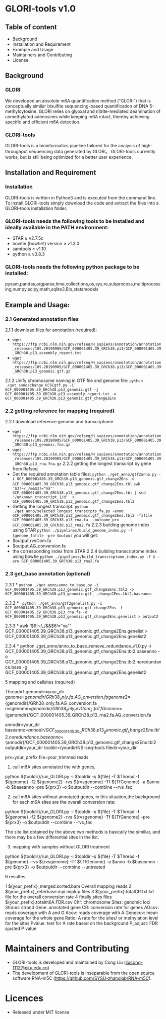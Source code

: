 # GLORI-tools v1.0
## Table of content
* Background
* Installation and Requirement
* Example and Usage
* Maintainers and Contributing
* License

## Background
### GLORI
We developed an absolute m6A quantification method (“GLORI”) that is conceptually similar bisulfite sequencing-based quantification of DNA 5-methylcytosine.
GLORI relies on glyoxal and nitrite-mediated deamination of unmethylated adenosines while keeping m6A intact, thereby achieving specific and efficient m6A detection.

### GLORI-tools

GLORI-tools is a bioinformatics pipeline tailored for the analysis of high-throughput sequencing data generated by GLORI。
GLORI-tools currently works, but is still being optimized for a better user experience.

## Installation and Requirement
### Installation
GLORI-tools is written in Python3 and is executed from the command line. To install GLORI-tools simply download the code and extract the files into a GLORI-tools installation folder.

### GLORI-tools needs the following tools to be installed and ideally available in the PATH environment:
* STAR ≥ v2.7.5c
* bowtie (bowtie1) version ≥ v1.3.0
* samtools ≥ v1.10
* python ≥ v3.8.3

### GLORI-tools needs the following python package to be installed:
pysam,pandas,argparse,time,collections,os,sys,re,subprocess,multiprocessing,numpy,scipy,math,sqlite3,Bio,statsmodels

## Example and Usage:

### 2.1 Generated annotation files 
2.1.1 download files for annotation (required): 
* ``` wget https://ftp.ncbi.nlm.nih.gov/refseq/H_sapiens/annotation/annotation_releases/109.20190905/GCF_000001405.39_GRCh38.p13/GCF_000001405.39_GRCh38.p13_assembly_report.txt ```
* ``` wget https://ftp.ncbi.nlm.nih.gov/refseq/H_sapiens/annotation/annotation_releases/109.20190905/GCF_000001405.39_GRCh38.p13/GCF_000001405.39_GRCh38.p13_genomic.gtf.gz ```

2.1.2 Unify chromosome naming in GTF file and genome file: 
```python ./get_anno/change_UCSCgtf.py -i GCF_000001405.39_GRCh38.p13_genomic.gtf -j GCF_000001405.39_GRCh38.p13_assembly_report.txt -o GCF_000001405.39_GRCh38.p13_genomic.gtf_change2Ens ```

### 2.2 getting reference for mapping (required)
2.2.1 download reference genome and transcriptome
* ```wget https://ftp.ncbi.nlm.nih.gov/refseq/H_sapiens/annotation/annotation_releases/109.20190905/GCF_000001405.39_GRCh38.p13/GCF_000001405.39_GRCh38.p13_genomic.fna.gz```
* ```wget https://ftp.ncbi.nlm.nih.gov/refseq/H_sapiens/annotation/annotation_releases/109.20190905/GCF_000001405.39_GRCh38.p13/GCF_000001405.39_GRCh38.p13_rna.fna.gz```
2.2.2 getting the longest transcript by gene from Refseq
* Get the required annotation table files:
```python ./get_anno/gtf2anno.py -i GCF_000001405.39_GRCh38.p13_genomic.gtf_change2Ens -o GCF_000001405.39_GRCh38.p13_genomic.gtf_change2Ens.tbl``` 
```awk '$3!~/_/&&$3!="na"' GCF_000001405.39_GRCh38.p13_genomic.gtf_change2Ens.tbl | sed '/unknown_transcript_1/d'  > GCF_000001405.39_GRCh38.p13_genomic.gtf_change2Ens.tbl2```
* Getting the longest transcript:
```python ./get_anno/selected_longest_transcrpts_fa.py -anno GCF_000001405.39_GRCh38.p13_genomic.gtf_change2Ens.tbl2 -fafile GCF_000001405.39_GRCh38.p13_rna.fa --outname_prx GCF_000001405.39_GRCh38.p13_rna2.fa```
2.2.3 building genome index using STAR
```python ./pipelines/build_genome_index.py -f $genome_fafile -pre $output```
you will get:
* $output.rvsCom.fa
* $output.AG_conversion.fa
* the corresponding index from STAR
2.2.4 building transcriptome index using bowtie
```python ./pipelines/build_transcriptome_index.py -f $ -pre GCF_000001405.39_GRCh38.p13_rna2.fa```

### 2.3 get_base annotation (optional)

2.3.1 * ```python ./get_anno/anno_to_base.py -i GCF_000001405.39_GRCh38.p13_genomic.gtf_change2Ens.tbl2 -o GCF_000001405.39_GRCh38.p13_genomic.gtf_ _change2Ens.tbl2.baseanno```

2.3.2 * ``` python ./get_anno/gtf2genelist.py -i GCF_000001405.39_GRCh38.p13_genomic.gtf_change2Ens -f GCF_000001405.39_GRCh38.p13_rna.fa -o GCF_000001405.39_GRCh38.p13_genomic.gtf_change2Ens.genelist > output2```

2.3.3 * awk '$6!~/_/&&$6!="na"' GCF_000001405.39_GRCh38.p13_genomic.gtf_change2Ens.genelist > GCF_000001405.39_GRCh38.p13_genomic.gtf_change2Ens.genelist2

2.3.4 * python ./get_anno/anno_to_base_remove_redundance_v1.0.py -i GCF_000001405.39_GRCh38.p13_genomic.gtf_change2Ens.tbl2.baseanno -o GCF_000001405.39_GRCh38.p13_genomic.gtf_change2Ens.tbl2.noredundance.base -g GCF_000001405.39_GRCh38.p13_genomic.gtf_change2Ens.genelist2


5 mapping and callsites (required)


Thread=1
genomdir=your_dir
genome=${genomdir}/GRh38_only.fa.AG_conversion.fa
genome2=${genomdir}/GRh38_only.fa.AG_conversion.fa
rvsgenome=${genomdir}/GRh38_only_revCom_2.fa
TfGenome=${genomdir}/GCF_000001405.39_GRCh38.p13_rna2.fa.AG_conversion.fa

annodir=your_dir
baseanno=${annodir}/GCF_000001405.39_GRCh38.p13_genomic.gtf_change2Ens.tbl2.noredundance.base
anno=${annodir}/GCF_000001405.39_GRCh38.p13_genomic.gtf_change2Ens.tbl2
outputdir=your_dir
tooldir=/yourdir/NS-seq-tools
filedir=your_dir

prx=your_prefix
file=your_trimmed reads

1) call m6A sites annotated the with genes,

python ${tooldir}/run_GLORI.py -i $tooldir -q ${file} -T $Thread -f ${genome} -f2 ${genome2} -rvs ${rvsgenome} -Tf ${TfGenome} -a $anno -b $baseanno -pre ${prx3} -o $outputdir --combine --rvs_fac

2) call m6A sites without annotated genes, in this situation,the background for each m6A sites are the overall conversion rate:

python ${tooldir}/run_GLORI.py -i $tooldir -q ${file} -T $Thread -f ${genome} -f2 ${genome2} -rvs ${rvsgenome} -Tf ${TfGenome} -pre ${prx3} -o $outputdir --combine --rvs_fac

The site list obtained by the above two methods is basically the similiar, and there may be a few differential sites in the list.

3) mapping with samples without GLORI treatment

python ${tooldir}/run_GLORI.py -i $tooldir -q ${file} -T $Thread -f ${genome} -rvs ${rvsgenome} -Tf ${TfGenome} -a $anno -b     $baseanno -pre ${prx3} -o $outputdir --combine --untreated


6 resultes:

1 ${your_prefix}_merged.sorted.bam
Overall mapping reads
2 ${your_prefix}_referbase.mpi
miplup files
3 ${your_prefix}.totalCR.txt
txt file for the overall conversion rate
4 finally sites files
${your_prefix}.totalm6A.FDR.csv
Chr: chromosome
Sites: genomic loci
Strand: strand
Gene: annotated gene
CR: conversion rate for genes
AGcov: reads coverage with A and G
Acov: reads coverage with A
Genecov: mean coverage for the whole gene
Ratio: A rate for the sites/ or methylation level for the sites
Pvalue: test for A rate based on the background
P_adjust: FDR ajusted P value


# Maintainers and Contributing
* GLORI-tools is developed and maintained by Cong Liu (liucong-1112@pku.edu.cn).
* The development of GLORI-tools is inseparable from the open source software RNA-m5C (https://github.com/SYSU-zhanglab/RNA-m5C).

# Licences
* Released under MIT license



